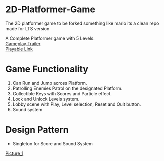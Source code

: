 # 2D-Platformer-Game
The 2D platformer game to be forked something like mario its a clean repo made for LTS version

A Complete Platformer game with 5 Levels. <br/>
[Gameplay Trailer](https://drive.google.com/file/d/18IL6NZdzcaUVi4RAeMtIB0P1FqbSX367/view?usp=share_link) <br/>
[Playable Link](https://kishore-karic.itch.io/the-explorer)

# Game Functionality
1. Can Run and Jump across Platform.
2. Patrolling Enemies Patrol on the designated Platform.
3. Collectible Keys with Scores and Particle effect.
4. Lock and Unlock Levels system.
5. Lobby scene with Play, Level selection, Reset and Quit button.
6. Sound system

# Design Pattern
* Singleton for Score and Sound System <br/>

[Picture_1](https://github.com/Kishore-Karic/2D-Platformer-Game/assets/97879797/d0a744b6-dde8-4a5f-a1c4-85d61b4e4ea5)


